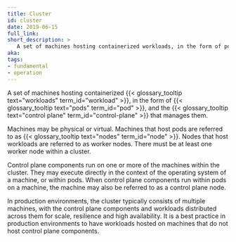 ```yaml
---
title: Cluster
id: cluster
date: 2019-06-15
full_link: 
short_description: >
   A set of machines hosting containerized workloads, in the form of pods, and the control plane that manages them.  
aka: 
tags:
- fundamental
- operation
---
```

A set of machines hosting containerized {{< glossary_tooltip text="workloads" term_id="workload" >}}, in the form of {{< glossary_tooltip text="pods" term_id="pod" >}}, and the {{< glossary_tooltip text="control plane" term_id="control-plane" >}} that manages them.  

<!--more-->
Machines may be physical or virtual.  Machines that host pods are referred to as {{< glossary_tooltip text="nodes" term_id="node" >}}.  Nodes that host workloads are referred to as worker nodes. There must be at least one worker node within a cluster. 

Control plane components run on one or more of the machines within the cluster. They may execute directly in the context of the operating system of a machine, or within pods.  When control plane components run within pods on a machine, the machine may also be referred to as a control plane node.  

In production environments, the cluster typically consists of multiple machines, with the control plane components and workloads distributed across them for scale, resilience and high availability.  It is a best practice in production environments to have workloads hosted on machines that do not host control plane components.


